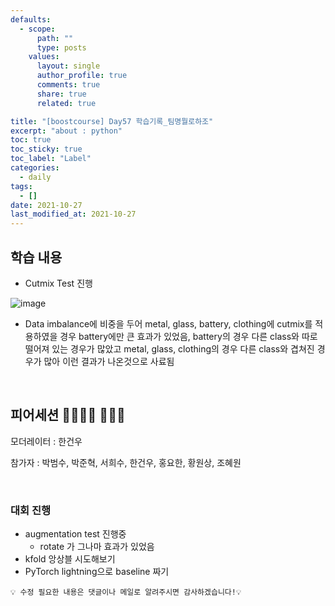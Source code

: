 ```yaml
---
defaults:
  - scope:
      path: ""
      type: posts
    values:
      layout: single
      author_profile: true
      comments: true
      share: true
      related: true

title: "[boostcourse] Day57 학습기록_팀명뭘로하조"
excerpt: "about : python"
toc: true
toc_sticky: true
toc_label: "Label"
categories:
  - daily
tags:
  - []
date: 2021-10-27
last_modified_at: 2021-10-27
---
```


## 학습 내용

- Cutmix Test 진행

![image](https://user-images.githubusercontent.com/77658029/139884540-3981c9e8-4706-4896-b093-2bdac511be8c.png)

- Data imbalance에 비중을 두어 metal, glass, battery, clothing에 cutmix를 적용하였을 경우 battery에만 큰 효과가 있었음, battery의 경우 다른 class와 따로 떨어져 있는 경우가 많았고 metal, glass, clothing의 경우 다른 class와 겹쳐진 경우가 많아 이런 결과가 나온것으로 사료됨


<br>

## 피어세션 👨‍👨‍👦‍👦 👨‍👨‍👦

모더레이터 : 한건우

참가자 : 박범수, 박준혁, 서희수, 한건우, 홍요한, 황원상, 조혜원

<br>

### 대회 진행

- augmentation test 진행중
    - rotate 가 그나마 효과가 있었음
- kfold 앙상블 시도해보기
- PyTorch lightning으로 baseline 짜기

```
💡 수정 필요한 내용은 댓글이나 메일로 알려주시면 감사하겠습니다!💡 
```
